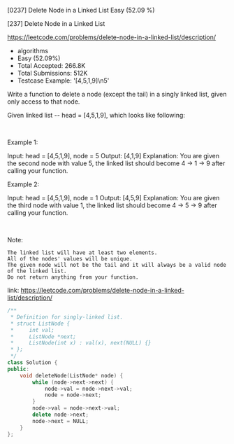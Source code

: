 [0237] Delete Node in a Linked List                                 Easy   (52.09 %)

<!--front-->	
[237] Delete Node in a Linked List  

https://leetcode.com/problems/delete-node-in-a-linked-list/description/

* algorithms
* Easy (52.09%)
* Total Accepted:    266.8K
* Total Submissions: 512K
* Testcase Example:  '[4,5,1,9]\n5'

Write a function to delete a node (except the tail) in a singly linked list, given only access to that node.

Given linked list -- head = [4,5,1,9], which looks like following:



 

Example 1:


Input: head = [4,5,1,9], node = 5
Output: [4,1,9]
Explanation: You are given the second node with value 5, the linked list should become 4 -> 1 -> 9 after calling your function.


Example 2:


Input: head = [4,5,1,9], node = 1
Output: [4,5,9]
Explanation: You are given the third node with value 1, the linked list should become 4 -> 5 -> 9 after calling your function.


 

Note:


	The linked list will have at least two elements.
	All of the nodes' values will be unique.
	The given node will not be the tail and it will always be a valid node of the linked list.
	Do not return anything from your function.








<!--back-->

link: https://leetcode.com/problems/delete-node-in-a-linked-list/description/

```cpp
/**
 * Definition for singly-linked list.
 * struct ListNode {
 *     int val;
 *     ListNode *next;
 *     ListNode(int x) : val(x), next(NULL) {}
 * };
 */
class Solution {
public:
    void deleteNode(ListNode* node) {
        while (node->next->next) {
            node->val = node->next->val;
            node = node->next;
        }
        node->val = node->next->val;
        delete node->next;
        node->next = NULL;
    }
};
```


